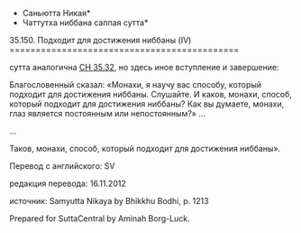 * Саньютта Никая*
* Чаттутха ниббана саппая сутта*

35\.150\. Подходит для достижения ниббаны \(IV\)
\=\=\=\=\=\=\=\=\=\=\=\=\=\=\=\=\=\=\=\=\=\=\=\=\=\=\=\=\=\=\=\=\=\=\=\=\=\=\=\=\=\=\=\=

сутта аналогична [СН 35\.32](/sn35\.32/ru/sv), но здесь иное вступление и завершение:

Благословенный сказал: «Монахи, я научу вас способу, который подходит для достижения ниббаны\. Слушайте\. И каков, монахи, способ, который подходит для достижения ниббаны? Как вы думаете, монахи, глаз является постоянным или непостоянным?» …

…

Таков, монахи, способ, который подходит для достижения ниббаны»\.

Перевод с английского: SV

редакция перевода: 16\.11\.2012

источник: Samyutta Nikaya by Bhikkhu Bodhi, p\. 1213

Prepared for SuttaCentral by Aminah Borg\-Luck\.